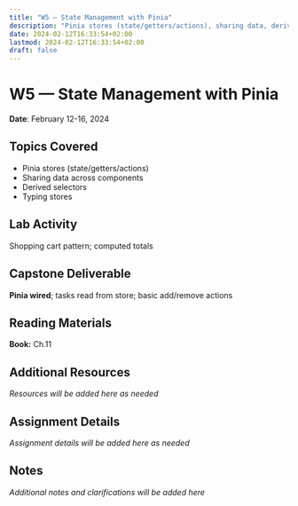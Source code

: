 ```yaml
---
title: "W5 — State Management with Pinia"
description: "Pinia stores (state/getters/actions), sharing data, derived selectors, typing stores"
date: 2024-02-12T16:33:54+02:00
lastmod: 2024-02-12T16:33:54+02:00
draft: false
---
```


# W5 — State Management with Pinia

**Date**: February 12-16, 2024

## Topics Covered
- Pinia stores (state/getters/actions)
- Sharing data across components
- Derived selectors
- Typing stores

## Lab Activity
Shopping cart pattern; computed totals

## Capstone Deliverable
**Pinia wired**; tasks read from store; basic add/remove actions

## Reading Materials
**Book:** Ch.11

## Additional Resources
*Resources will be added here as needed*

## Assignment Details
*Assignment details will be added here as needed*

## Notes
*Additional notes and clarifications will be added here*
